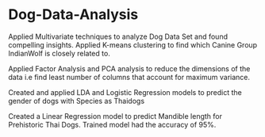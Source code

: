 # Dog-Data-Analysis

Applied Multivariate techniques to analyze Dog Data Set and found compelling insights. Applied K-means clustering to find which Canine Group IndianWolf is closely related to. 

Applied Factor Analysis and PCA analysis to reduce the dimensions of the data i.e find least number of columns that account for maximum variance. 

Created and applied LDA and Logistic Regression models to predict the gender of dogs with Species as Thaidogs

Created a Linear Regression model to predict Mandible length for Prehistoric Thai Dogs. Trained model had the accuracy of 95%.
